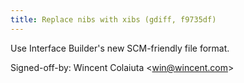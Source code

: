 ```yaml
---
title: Replace nibs with xibs (gdiff, f9735df)
---
```


Use Interface Builder's new SCM-friendly file format.

Signed-off-by: Wincent Colaiuta &lt;win@wincent.com&gt;
